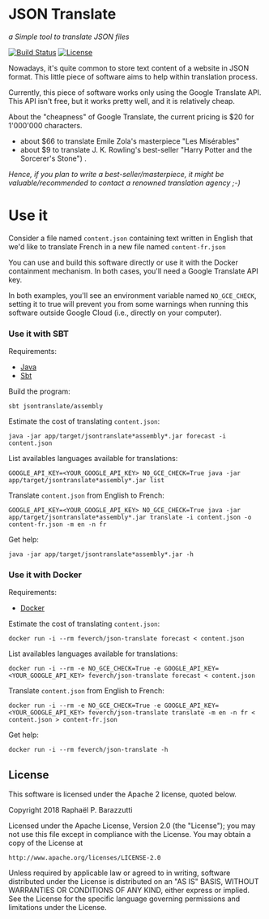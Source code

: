 # JSON Translate

*a Simple tool to translate JSON files*

[![Build Status](https://travis-ci.org/fever-ch/json-translate.svg?branch=master)](https://travis-ci.org/fever-ch/json-translate)
[![License](http://img.shields.io/:license-Apache%202-red.svg)](http://www.apache.org/licenses/LICENSE-2.0.txt)


Nowadays, it's quite common to store text content of a website in JSON format. This little piece of software aims to help within translation process.

Currently, this piece of software works only using the Google Translate API. This API isn't free, but it works pretty well, and it is relatively cheap.
 
About the "cheapness" of Google Translate, the current pricing is $20 for 1'000'000 characters.
- about $66 to translate Emile Zola's masterpiece "Les Misérables" 
- about $9 to translate J. K. Rowling's best-seller "Harry Potter and the Sorcerer's Stone")
.

*Hence, if you plan to write a best-seller/masterpiece, it might be valuable/recommended to contact a renowned translation agency ;-)*

# Use it

Consider a file named `content.json` containing text written in English that we'd like to translate French in a new file named `content-fr.json`

You can use and build this software directly or use it with the Docker containment mechanism. In both cases, you'll need a Google Translate API key.

In both examples, you'll see an environment variable named `NO_GCE_CHECK`, setting it to true will prevent you from some warnings when running this software outside Google Cloud (i.e., directly on your computer).
### Use it with SBT 

Requirements:
- [Java](https://www.java.com/en/) 
- [Sbt](https://www.scala-sbt.org/) 

Build the program:

    sbt jsontranslate/assembly 

Estimate the cost of translating `content.json`:
    
    java -jar app/target/jsontranslate*assembly*.jar forecast -i content.json

List availables languages available for translations:

    GOOGLE_API_KEY=<YOUR_GOOGLE_API_KEY> NO_GCE_CHECK=True java -jar app/target/jsontranslate*assembly*.jar list 

    
Translate `content.json` from English to French:

    GOOGLE_API_KEY=<YOUR_GOOGLE_API_KEY> NO_GCE_CHECK=True java -jar app/target/jsontranslate*assembly*.jar translate -i content.json -o content-fr.json -m en -n fr 

Get help:

    java -jar app/target/jsontranslate*assembly*.jar -h


### Use it with Docker

Requirements: 
- [Docker](https://www.docker.com/get-docker)
 
  
Estimate the cost of translating `content.json`:

    docker run -i --rm feverch/json-translate forecast < content.json

List availables languages available for translations:
    
    docker run -i --rm -e NO_GCE_CHECK=True -e GOOGLE_API_KEY=<YOUR_GOOGLE_API_KEY> feverch/json-translate forecast < content.json

Translate `content.json` from English to French:

    docker run -i --rm -e NO_GCE_CHECK=True -e GOOGLE_API_KEY=<YOUR_GOOGLE_API_KEY> feverch/json-translate translate -m en -n fr < content.json > content-fr.json

Get help:

    docker run -i --rm feverch/json-translate -h
    
## License
 
This software is licensed under the Apache 2 license, quoted below.

Copyright 2018 Raphaël P. Barazzutti

Licensed under the Apache License, Version 2.0 (the "License"); you may not
use this file except in compliance with the License. You may obtain a copy of
the License at

    http://www.apache.org/licenses/LICENSE-2.0

Unless required by applicable law or agreed to in writing, software
distributed under the License is distributed on an "AS IS" BASIS, WITHOUT
WARRANTIES OR CONDITIONS OF ANY KIND, either express or implied. See the
License for the specific language governing permissions and limitations under
the License.